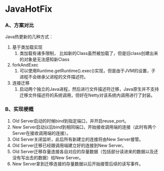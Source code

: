 # JavaHotFix


### A、方案对比

Java热更新的几种方式：

1. 基于类加载实现
    1. 类加载有诸多限制， 比如新的Class虽然被加载了，但是旧class创建出来的对象是无法感知新Class
2. forkAndExec
    1. 可以使用Runtime.getRuntime().exec()实现，但是由于JVM的设置，子进程不会继承父进程的文件描述符。
3. 连接迁移
    1. 启动两个独立的Java进程，然后进行文件描述符迁移，Java原生并不支持迁移文件描述符的系统调用，但好在Netty对该系统内调用进行了封装。

### B、实现梗概

1. Old Server启动的时候bind到指定端口，并开启reuse_port。
2. New Server启动以后bind到相同端口，开始接收调用端的连接（此时有两个Server在接收调用端的连接）。
3. Old Server关闭监听，此后所有新建立的连接将由New Server接管。
4. Old Server迁移已经跟调用端建立好的连接到New Server。
5. Old Server迁移存量连接各自对应的存量数据（包括部分读进来的数据以及还没有写出去的数据）给New Server。
6. New Server拿到迁移连接的存量数据以后开始接管后续的读写事件。



